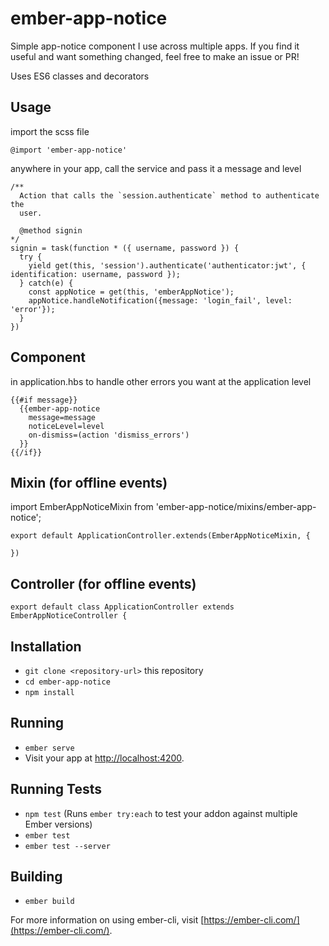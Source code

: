 # ember-app-notice

Simple app-notice component I use across multiple apps.  If you find it useful and want something changed, feel free to make an issue or PR!

Uses ES6 classes and decorators

## Usage

import the scss file
```
@import 'ember-app-notice'
```

anywhere in your app, call the service and pass it a message and level
```
/**
  Action that calls the `session.authenticate` method to authenticate the
  user.

  @method signin
*/
signin = task(function * ({ username, password }) {
  try {
    yield get(this, 'session').authenticate('authenticator:jwt', { identification: username, password });
  } catch(e) {
    const appNotice = get(this, 'emberAppNotice');
    appNotice.handleNotification({message: 'login_fail', level: 'error'});
  }
})
```

## Component

in application.hbs to handle other errors you want at the application level
```
{{#if message}}
  {{ember-app-notice
    message=message
    noticeLevel=level
    on-dismiss=(action 'dismiss_errors')
  }}
{{/if}}
```

## Mixin (for offline events)
import EmberAppNoticeMixin from 'ember-app-notice/mixins/ember-app-notice';

```
export default ApplicationController.extends(EmberAppNoticeMixin, {

})
```

## Controller (for offline events)

```
export default class ApplicationController extends EmberAppNoticeController {  
```

## Installation

* `git clone <repository-url>` this repository
* `cd ember-app-notice`
* `npm install`

## Running

* `ember serve`
* Visit your app at [http://localhost:4200](http://localhost:4200).

## Running Tests

* `npm test` (Runs `ember try:each` to test your addon against multiple Ember versions)
* `ember test`
* `ember test --server`

## Building

* `ember build`

For more information on using ember-cli, visit [https://ember-cli.com/](https://ember-cli.com/).
